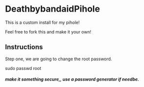 # DeathbybandaidPihole
This is a custom install for my pihole!

Feel free to fork this and make it your own!

## Instructions

Step one, we are going to change the root password.

sudo passwd root

##### make it something secure,, use a password generator if needbe.

